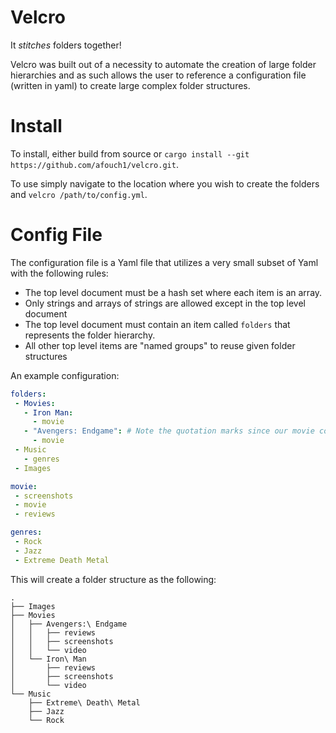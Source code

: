 # Velcro

It *stitches* folders together!

Velcro was built out of a necessity to automate the creation
of large folder hierarchies and as such allows the user to reference
a configuration file (written in yaml) to create large complex
folder structures. 

# Install

To install, either build from source or `cargo install --git https://github.com/afouch1/velcro.git`. 

To use simply navigate to the location where you wish to create the folders
and `velcro /path/to/config.yml`. 

# Config File

The configuration file is a Yaml file that utilizes a very small subset of Yaml
with the following rules:

 - The top level document must be a hash set where each item is an array.
 - Only strings and arrays of strings are allowed except in the top level document
 - The top level document must contain an item called `folders` that represents the folder hierarchy.
 - All other top level items are "named groups" to reuse given folder structures

An example configuration:

```yaml
folders: 
 - Movies:
   - Iron Man:
     - movie
   - "Avengers: Endgame": # Note the quotation marks since our movie contains a colon
     - movie
 - Music
   - genres
 - Images

movie:
 - screenshots
 - movie
 - reviews

genres:
 - Rock
 - Jazz
 - Extreme Death Metal
```

This will create a folder structure as the following:

```
.
├── Images
├── Movies
│   ├── Avengers:\ Endgame
│   │   ├── reviews
│   │   ├── screenshots
│   │   └── video
│   └── Iron\ Man
│       ├── reviews
│       ├── screenshots
│       └── video
└── Music
    ├── Extreme\ Death\ Metal
    ├── Jazz
    └── Rock
```